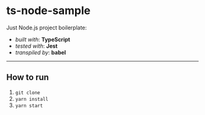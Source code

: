 # ts-node-sample

Just Node.js project boilerplate:
- _built with_: __TypeScript__
- _tested with_: __Jest__
- _transpiled by_: __babel__

------------

## How to run

1. ` git clone `
2. ` yarn install `
3. ` yarn start `
